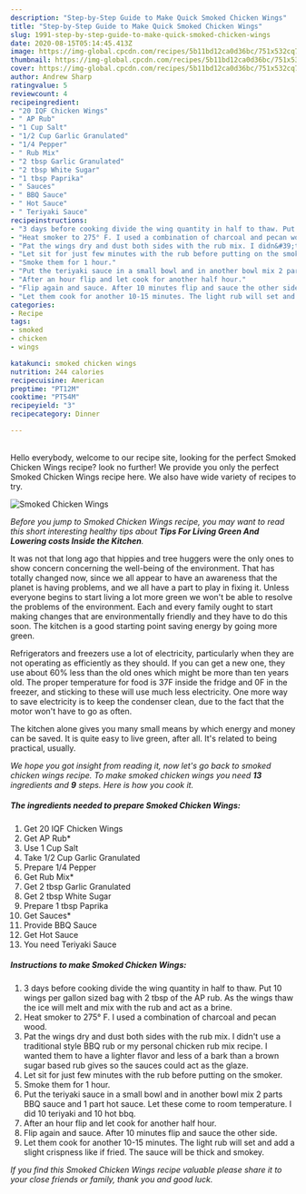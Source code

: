```yaml
---
description: "Step-by-Step Guide to Make Quick Smoked Chicken Wings"
title: "Step-by-Step Guide to Make Quick Smoked Chicken Wings"
slug: 1991-step-by-step-guide-to-make-quick-smoked-chicken-wings
date: 2020-08-15T05:14:45.413Z
image: https://img-global.cpcdn.com/recipes/5b11bd12ca0d36bc/751x532cq70/smoked-chicken-wings-recipe-main-photo.jpg
thumbnail: https://img-global.cpcdn.com/recipes/5b11bd12ca0d36bc/751x532cq70/smoked-chicken-wings-recipe-main-photo.jpg
cover: https://img-global.cpcdn.com/recipes/5b11bd12ca0d36bc/751x532cq70/smoked-chicken-wings-recipe-main-photo.jpg
author: Andrew Sharp
ratingvalue: 5
reviewcount: 4
recipeingredient:
- "20 IQF Chicken Wings"
- " AP Rub"
- "1 Cup Salt"
- "1/2 Cup Garlic Granulated"
- "1/4 Pepper"
- " Rub Mix"
- "2 tbsp Garlic Granulated"
- "2 tbsp White Sugar"
- "1 tbsp Paprika"
- " Sauces"
- " BBQ Sauce"
- " Hot Sauce"
- " Teriyaki Sauce"
recipeinstructions:
- "3 days before cooking divide the wing quantity in half to thaw. Put 10 wings per gallon sized bag with 2 tbsp of the AP rub. As the wings thaw the ice will melt and mix with the rub and act as a brine."
- "Heat smoker to 275° F. I used a combination of charcoal and pecan wood."
- "Pat the wings dry and dust both sides with the rub mix. I didn&#39;t use a traditional style BBQ rub or my personal chicken rub mix recipe. I wanted them to have a lighter flavor and less of a bark than a brown sugar based rub gives so the sauces could act as the glaze."
- "Let sit for just few minutes with the rub before putting on the smoker."
- "Smoke them for 1 hour."
- "Put the teriyaki sauce in a small bowl and in another bowl mix 2 parts BBQ sauce and 1 part hot sauce. Let these come to room temperature. I did 10 teriyaki and 10 hot bbq."
- "After an hour flip and let cook for another half hour."
- "Flip again and sauce. After 10 minutes flip and sauce the other side."
- "Let them cook for another 10-15 minutes. The light rub will set and add a slight crispness like if fried. The sauce will be thick and smokey."
categories:
- Recipe
tags:
- smoked
- chicken
- wings

katakunci: smoked chicken wings 
nutrition: 244 calories
recipecuisine: American
preptime: "PT12M"
cooktime: "PT54M"
recipeyield: "3"
recipecategory: Dinner

---
```

<br>
Hello everybody, welcome to our recipe site, looking for the perfect Smoked Chicken Wings recipe? look no further! We provide you only the perfect Smoked Chicken Wings recipe here. We also have wide variety of recipes to try.
<br>


![Smoked Chicken Wings](https://img-global.cpcdn.com/recipes/5b11bd12ca0d36bc/751x532cq70/smoked-chicken-wings-recipe-main-photo.jpg)

<i>Before you jump to Smoked Chicken Wings recipe, you may want to read this short interesting healthy tips about 
<strong>Tips For Living Green And Lowering costs Inside the Kitchen</strong>.</i>
</br>

It was not that long ago that hippies and tree huggers were the only ones to show concern concerning the well-being of the environment. That has totally changed now, since we all appear to have an awareness that the planet is having problems, and we all have a part to play in fixing it. Unless everyone begins to start living a lot more green we won't be able to resolve the problems of the environment. Each and every family ought to start making changes that are environmentally friendly and they have to do this soon. The kitchen is a good starting point saving energy by going more green.

Refrigerators and freezers use a lot of electricity, particularly when they are not operating as efficiently as they should. If you can get a new one, they use about 60% less than the old ones which might be more than ten years old. The proper temperature for food is 37F inside the fridge and 0F in the freezer, and sticking to these will use much less electricity. One more way to save electricity is to keep the condenser clean, due to the fact that the motor won't have to go as often.

The kitchen alone gives you many small means by which energy and money can be saved. It is quite easy to live green, after all. It's related to being practical, usually.


<i>We hope you got insight from reading it, now let's go back to smoked chicken wings recipe. To make smoked chicken wings you need <strong>13</strong> ingredients and <strong>9</strong> steps. Here is how you cook it.
</i>

##### The ingredients needed to prepare Smoked Chicken Wings:

1. Get 20 IQF Chicken Wings
1. Get  AP Rub*
1. Use 1 Cup Salt
1. Take 1/2 Cup Garlic Granulated
1. Prepare 1/4 Pepper
1. Get  Rub Mix*
1. Get 2 tbsp Garlic Granulated
1. Get 2 tbsp White Sugar
1. Prepare 1 tbsp Paprika
1. Get  Sauces*
1. Provide  BBQ Sauce
1. Get  Hot Sauce
1. You need  Teriyaki Sauce


##### Instructions to make Smoked Chicken Wings:

1. 3 days before cooking divide the wing quantity in half to thaw. Put 10 wings per gallon sized bag with 2 tbsp of the AP rub. As the wings thaw the ice will melt and mix with the rub and act as a brine.
1. Heat smoker to 275° F. I used a combination of charcoal and pecan wood.
1. Pat the wings dry and dust both sides with the rub mix. I didn&#39;t use a traditional style BBQ rub or my personal chicken rub mix recipe. I wanted them to have a lighter flavor and less of a bark than a brown sugar based rub gives so the sauces could act as the glaze.
1. Let sit for just few minutes with the rub before putting on the smoker.
1. Smoke them for 1 hour.
1. Put the teriyaki sauce in a small bowl and in another bowl mix 2 parts BBQ sauce and 1 part hot sauce. Let these come to room temperature. I did 10 teriyaki and 10 hot bbq.
1. After an hour flip and let cook for another half hour.
1. Flip again and sauce. After 10 minutes flip and sauce the other side.
1. Let them cook for another 10-15 minutes. The light rub will set and add a slight crispness like if fried. The sauce will be thick and smokey.


<i>If you find this Smoked Chicken Wings recipe valuable please share it to your close friends or family, thank you and good luck.</i>
